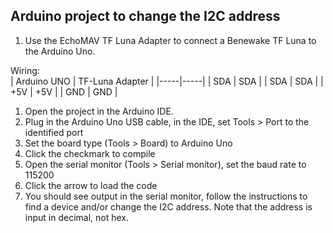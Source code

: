 ## Arduino project to change the I2C address  
1. Use the EchoMAV TF Luna Adapter to connect a Benewake TF Luna to the Arduino Uno.

Wiring:  
| Arduino UNO | TF-Luna Adapter |
|-----|-----|
| SDA | SDA |
| SDA | SDA |
| +5V | +5V |
| GND | GND |


1. Open the project in the Arduino IDE.
2. Plug in the Arduino Uno USB cable, in the IDE, set Tools > Port to the identified port
3. Set the board type (Tools > Board) to Arduino Uno
4. Click the checkmark to compile
5. Open the serial monitor (Tools > Serial monitor), set the baud rate to 115200
6. Click the arrow to load the code
7. You should see output in the serial monitor, follow the instructions to find a device and/or change the I2C address. Note that the address is input in decimal, not hex.
